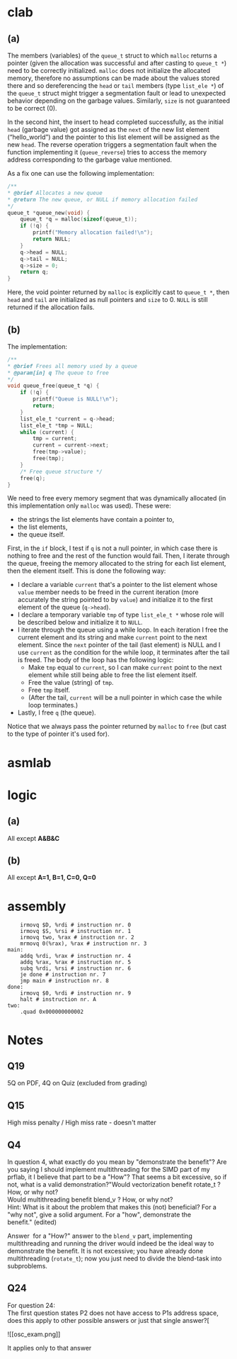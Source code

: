 # clab

## (a)

The members (variables) of the `queue_t` struct to which `malloc` returns a pointer (given the allocation was successful and after casting to `queue_t *`) need to be correctly initialized. `malloc` does not initialize the allocated memory, therefore no assumptions can be made about the values stored there and so dereferencing the `head` or `tail` members (type `list_ele *`) of the `queue_t` struct might trigger a segmentation fault or lead to unexpected behavior depending on the garbage values. Similarly, `size` is not guaranteed to be correct (0).

In the second hint, the insert to head completed successfully, as the initial `head` (garbage value) got assigned as the `next` of the new list element (“hello_world”) and the pointer to this list element will be assigned as the new `head`. The reverse operation triggers a segmentation fault when the function implementing it (`queue_reverse`) tries to access the memory address corresponding to the garbage value mentioned.

As a fix one can use the following implementation:

```C
/**
* @brief Allocates a new queue
* @return The new queue, or NULL if memory allocation failed
*/
queue_t *queue_new(void) {
	queue_t *q = malloc(sizeof(queue_t));
	if (!q) {
		printf("Memory allocation failed!\n");
		return NULL;
	}
	q->head = NULL;
	q->tail = NULL;
	q->size = 0;
	return q;
}
```

Here, the void pointer returned by `malloc` is explicitly cast to `queue_t *`, then `head` and `tail` are initialized as null pointers and `size` to 0. `NULL` is still returned if the allocation fails.

## (b)

The implementation:

```C
/**
* @brief Frees all memory used by a queue
* @param[in] q The queue to free
*/
void queue_free(queue_t *q) {
	if (!q) {
		printf("Queue is NULL!\n");
		return;
	}
	list_ele_t *current = q->head;
	list_ele_t *tmp = NULL;
	while (current) {
		tmp = current;
		current = current->next;
		free(tmp->value);
		free(tmp);
	}
	/* Free queue structure */
	free(q);
}
```

We need to free every memory segment that was dynamically allocated (in this implementation only `malloc` was used). These were:
- the strings the list elements have contain a pointer to,
- the list elements,
- the queue itself.

First, in the `if` block, I test if `q` is not a null pointer, in which case there is nothing to free and the rest of the function would fail. Then, I iterate through the queue, freeing the memory allocated to the string for each list element, then the element itself. This is done the following way:
- I declare a variable `current` that's a pointer to the list element whose `value` member needs to be freed in the current iteration (more accurately the string pointed to by `value`) and initialize it to the first element of the queue (`q->head`).
- I declare a temporary variable `tmp` of type `list_ele_t *` whose role will be described below and initialize it to `NULL`.
- I iterate through the queue using a while loop. In each iteration I free the current element and its string and make `current` point to the next element. Since the `next` pointer of the tail (last element) is NULL and I use `current` as the condition for the while loop, it terminates after the tail is freed. The body of the loop has the following logic:
	- Make `tmp` equal to `current`, so I can make `current` point to the next element while still being able to free the list element itself.
	- Free the value (string) of `tmp`.
	- Free `tmp` itself.
	- (After the tail, `current` will be a null pointer in which case the while loop terminates.)
- Lastly, I free `q` (the queue).

Notice that we always pass the pointer returned by `malloc` to `free` (but cast to the type of pointer it's used for).

# asmlab

# logic

## (a)

All except **A&B&C**

## (b)

All except **A=1, B=1, C=0, Q=0**

# assembly

```
	irmovq $D, %rdi # instruction nr. 0
	irmovq $S, %rsi # instruction nr. 1
	irmovq two, %rax # instruction nr. 2
	mrmovq 0(%rax), %rax # instruction nr. 3
main:
	addq %rdi, %rax # instruction nr. 4
	addq %rax, %rax # instruction nr. 5
	subq %rdi, %rsi # instruction nr. 6
	je done # instruction nr. 7
	jmp main # instruction nr. 8
done:
	irmovq $0, %rdi # instruction nr. 9
	halt # instruction nr. A
two:
	.quad 0x000000000002
```




# Notes

## Q19

5Q on PDF, 4Q on Quiz (excluded from grading)

## Q15

High miss penalty / High miss rate - doesn't matter

## Q4

In question 4, what exactly do you mean by "demonstrate the benefit"? Are you saying I should implement multithreading for the SIMD part of my prflab, it I believe that part to be a "How"? That seems a bit excessive, so if not, what is a valid demonstration?"Would vectorization benefit rotate_t ? How, or why not?  
Would multithreading benefit blend_v ? How, or why not?  
Hint: What is it about the problem that makes this (not) beneficial? For a "why not", give a solid argument. For a "how", demonstrate the benefit." (edited)

Answer
 for a "How?" answer to the `blend_v` part, implementing multithreading and running the driver would indeed be the ideal way to demonstrate the benefit. It is not excessive; you have already done multithreading (`rotate_t`); now you just need to divide the blend-task into subproblems.

## Q24
For question 24:  
The first question states P2 does not have access to P1s address space, does this apply to other possible answers or just that single answer?[

![[osc_exam.png]]

It applies only to that answer
